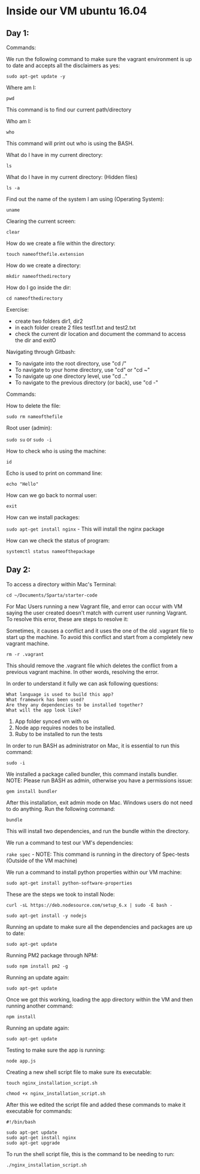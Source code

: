# Inside our VM ubuntu 16.04

## Day 1:

Commands:

We run the following command to make sure the vagrant environment is up to date and accepts all the disclaimers as yes:

```sudo apt-get update -y``` 

Where am I:

```pwd```

This command is to find our current path/directory


Who am I:

```who```

This command will print out who is using the BASH.


What do I have in my current directory:

```ls```

What do I have in my current directory: (Hidden files)

```ls -a```

Find out the name of the system I am using (Operating System):

```uname```

Clearing the current screen:

```clear```

How do we create a file within the directory:

```touch nameofthefile.extension```

How do we create a directory:

```mkdir nameofthedirectory```

How do I go inside the dir:

```cd nameofthedirectory```


Exercise:

- create two folders dir1, dir2
- in each folder create 2 files test1.txt and test2.txt
- check the current dir location and document the command to access the dir and exitO

Navigating through Gitbash:

- To navigate into the root directory, use "cd /"
- To navigate to your home directory, use "cd" or "cd ~"
- To navigate up one directory level, use "cd .."
- To navigate to the previous directory (or back), use "cd -"

Commands:

How to delete the file:

```sudo rm nameofthefile```

Root user (admin):

```sudo su``` or ```sudo -i```

How to check who is using the machine:

```id```

Echo is used to print on command line:

```echo "Hello"```

How can we go back to normal user:

```exit```

How can we install packages:

```sudo apt-get install nginx``` - This will install the nginx package

How can we check the status of program:

```systemctl status nameofthepackage```



## Day 2:

To access a directory within Mac's Terminal:

```cd ~/Documents/Sparta/starter-code```


For Mac Users running a new Vagrant file, and error can occur with VM saying the user created doesn't match with 
current user running Vagrant. To resolve this error, these are steps to resolve it:

Sometimes, it causes a conflict and it uses the one of the old .vagrant file to start up the machine. To avoid this
conflict and start from a completely new vagrant machine. 

```rm -r .vagrant```

This should remove the .vagrant file which deletes the conflict from a previous vagrant machine. In other words, 
resolving the error.  


In order to understand it fully we can ask following questions:

``` Communication is the key to succesful projects communications between Dev-Ops-Tester-QA and DevOps
What language is used to build this app?
What framework has been used?
Are they any dependencies to be installed together?
What will the app look like?
``` 

1. App folder synced vm with os
2. Node app requires nodes to be installed.
3. Ruby to be installed to run the tests


In order to run BASH as administrator on Mac, it is essential to run this command:

```sudo -i```

We installed a package called bundler, this command installs bundler. NOTE: Please run BASH as admin, otherwise
you have a permissions issue:


```gem install bundler```

After this installation, exit admin mode on Mac. Windows users do not need to do anything. Run the following command:


```bundle```

This will install two dependencies, and run the bundle within the directory.

We run a command to test our VM's dependencies:


```rake spec``` - NOTE: This command is running in the directory of Spec-tests (Outside of the VM machine)

We run a command to install python properties within our VM machine:


```sudo apt-get install python-software-properties```

These are the steps we took to install Node:


```
curl -sL https://deb.nodesource.com/setup_6.x | sudo -E bash -

sudo apt-get install -y nodejs
```


Running an update to make sure all the dependencies and packages are up to date:


```sudo apt-get update```

Running PM2 package through NPM:


```sudo npm install pm2 -g```


Running an update again:


```sudo apt-get update```


Once we got this working, loading the app directory within the VM and then running another command:

```npm install```


Running an update again:


```sudo apt-get update```


Testing to make sure the app is running:


```node app.js```



Creating a new shell script file to make sure its executable:


```touch nginx_installation_script.sh```

```chmod +x nginx_installation_script.sh```


After this we edited the script file and added these commands to make it executable for commands:


```
#!/bin/bash

sudo apt-get update
sudo apt-get install nginx
sudo apt-get upgrade
```


To run the shell script file, this is the command to be needing to run:

``` 
./nginx_installation_script.sh
```


